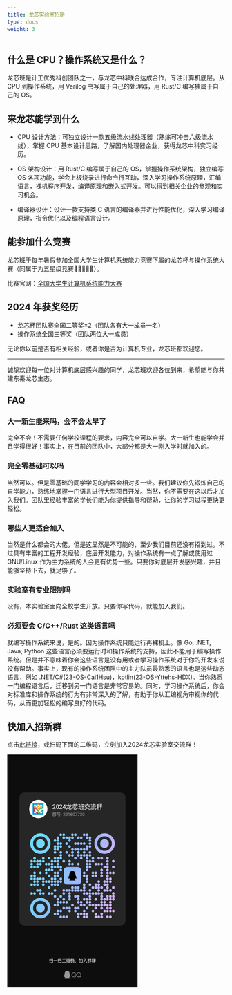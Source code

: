 ```yaml
---
title: 龙芯实验室招新
type: docs
weight: 3
---
```


## 什么是 CPU？操作系统又是什么？

龙芯班是计工优秀科创团队之一，与龙芯中科联合达成合作，专注计算机底层。从 CPU 到操作系统，用 Verilog 书写属于自己的处理器，用 Rust/C 编写独属于自己的 OS。

## 来龙芯能学到什么

- CPU 设计方法：可独立设计一款五级流水线处理器（熟练可冲击六级流水线），掌握 CPU 基本设计思路，了解国内处理器企业，获得龙芯中科实习经历。

- OS 架构设计：用 Rust/C 编写属于自己的 OS，掌握操作系统架构，独立编写 OS 各项功能，学会上板烧录进行命令行互动，深入学习操作系统原理，汇编语言，裸机程序开发，编译原理和嵌入式开发。可以得到相关企业的参观和实习机会。

- 编译器设计：设计一款支持类 C 语言的编译器并进行性能优化，深入学习编译原理，指令优化以及编程语言设计。

## 能参加什么竞赛

龙芯班于每年暑假参加全国大学生计算机系统能力竞赛下属的龙芯杯与操作系统大赛（同属于为五星级竞赛🌟🌟🌟🌟🌟）。

比赛官网：[全国大学生计算机系统能力大赛](https://os.educg.net)

## 2024 年获奖经历

- 龙芯杯团队赛全国二等奖×2（团队各有大一成员一名）
- 操作系统全国三等奖（团队两位大一成员）

无论你以前是否有相关经验，或者你是否为计算机专业，龙芯班都欢迎您。

---
诚挚欢迎每一位对计算机底层感兴趣的同学，龙芯班欢迎各位到来，希望能与你共建东秦龙芯生态。

## FAQ

### 大一新生能来吗，会不会太早了

完全不会！不需要任何学校课程的要求，内容完全可以自学。大一新生也能学会并且学得很好！事实上，在目前的团队中，大部分都是大一刚入学时就加入的。

### 完全零基础可以吗

当然可以。但是零基础的同学学习的内容会相对多一些。我们建议你先锻炼自己的自学能力，熟练地掌握一门语言进行大型项目开发。当然，你不需要在这以后才加入我们。团队里经验丰富的学长们能为你提供指导和帮助，让你的学习过程更快更轻松。

### 哪些人更适合加入

当然是什么都会的大佬，但是这显然是不可能的，至少我们目前还没有招到过。不过具有丰富的工程开发经验，底层开发能力，对操作系统有一点了解或使用过 GNU/Linux 作为主力系统的人会更有优势一些。只要你对底层开发感兴趣，并且能够坚持下去，就足够了。

### 实验室有专业限制吗

没有，本实验室面向全校学生开放。只要你写代码，就能加入我们。

### 必须要会 C/C++/Rust 这类语言吗

就编写操作系统来说，是的。因为操作系统只能运行再裸机上。像 Go, .NET, Java, Python 这些语言必须要运行时和操作系统的支持，因此不能用于编写操作系统。但是并不意味着你会这些语言是没有用或者学习操作系统对于你的开发来说没有帮助。事实上，现有的操作系统团队中的主力队员最熟悉的语言也是这些动态语言，例如 .NET/C#([23-OS-Cai1Hsu](https://github.com/Cai1Hsu))，kotlin([23-OS-Yttehs-HDX](https://github.com/Yttehs-HDX))。当你熟悉一门编程语言后，迁移到另一门语言是非常容易的。同时，学习操作系统后，你会对标准库和操作系统的行为有非常深入的了解，有助于你从汇编视角审视你的代码，从而更加轻松的编写良好的代码。

## 快加入招新群

点击[此链接](https://qm.qq.com/q/aq8aBrqzwQ)，或扫码下面的二维码，立刻加入2024龙芯实验室交流群！

<img src="./assets/qr.jpg" width="60%" alt="招新群二维码" loading="lazy">
